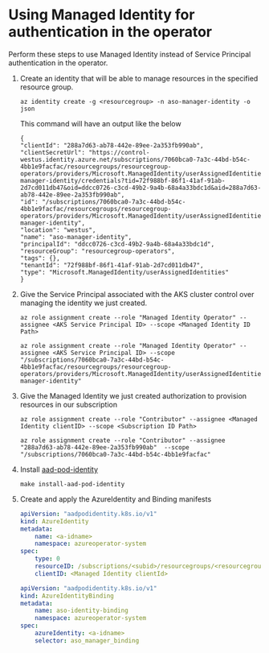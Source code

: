 # Using Managed Identity for authentication in the operator

Perform these steps to use Managed Identity instead of Service Principal authentication in the operator.

1. Create an identity that will be able to manage resources in the specified resource group.

    ```shell
    az identity create -g <resourcegroup> -n aso-manager-identity -o json
    ```

    This command will have an output like the below

    ```shell
    {
    "clientId": "288a7d63-ab78-442e-89ee-2a353fb990ab",
    "clientSecretUrl": "https://control-westus.identity.azure.net/subscriptions/7060bca0-7a3c-44bd-b54c-4bb1e9facfac/resourcegroups/resourcegroup-operators/providers/Microsoft.ManagedIdentity/userAssignedIdentities/aso-manager-identity/credentials?tid=72f988bf-86f1-41af-91ab-2d7cd011db47&oid=ddcc0726-c3cd-49b2-9a4b-68a4a33bdc1d&aid=288a7d63-ab78-442e-89ee-2a353fb990ab",
    "id": "/subscriptions/7060bca0-7a3c-44bd-b54c-4bb1e9facfac/resourcegroups/resourcegroup-operators/providers/Microsoft.ManagedIdentity/userAssignedIdentities/aso-manager-identity",
    "location": "westus",
    "name": "aso-manager-identity",
    "principalId": "ddcc0726-c3cd-49b2-9a4b-68a4a33bdc1d",
    "resourceGroup": "resourcegroup-operators",
    "tags": {},
    "tenantId": "72f988bf-86f1-41af-91ab-2d7cd011db47",
    "type": "Microsoft.ManagedIdentity/userAssignedIdentities"
    }
    ```

2. Give the Service Principal associated with the AKS cluster control over managing the identity we just created.

    ```shell
    az role assignment create --role "Managed Identity Operator" --assignee <AKS Service Principal ID> --scope <Managed Identity ID Path>

    az role assignment create --role "Managed Identity Operator" --assignee <AKS Service Principal ID> --scope "/subscriptions/7060bca0-7a3c-44bd-b54c-4bb1e9facfac/resourcegroups/resourcegroup-operators/providers/Microsoft.ManagedIdentity/userAssignedIdentities/aso-manager-identity"
    ```

3. Give the Managed Identity we just created authorization to provision resources in our subscription

    ```shell
    az role assignment create --role "Contributor" --assignee <Managed Identity clientID> --scope <Subscription ID Path>

    az role assignment create --role "Contributor" --assignee "288a7d63-ab78-442e-89ee-2a353fb990ab"  --scope "/subscriptions/7060bca0-7a3c-44bd-b54c-4bb1e9facfac"
    ```

4. Install [aad-pod-identity](https://github.com/Azure/aad-pod-identity#1-create-the-deployment)

    ```shell
    make install-aad-pod-identity
    ```

5. Create and apply the AzureIdentity and Binding manifests

    ```yaml
    apiVersion: "aadpodidentity.k8s.io/v1"
    kind: AzureIdentity
    metadata:
        name: <a-idname>
        namespace: azureoperator-system
    spec:
        type: 0
        resourceID: /subscriptions/<subid>/resourcegroups/<resourcegroup>/providers/Microsoft.ManagedIdentity/userAssignedIdentities/<name>
        clientID: <Managed Identity clientId>
    ```

    ```yaml
    apiVersion: "aadpodidentity.k8s.io/v1"
    kind: AzureIdentityBinding
    metadata:
        name: aso-identity-binding
        namespace: azureoperator-system
    spec:
        azureIdentity: <a-idname>
        selector: aso_manager_binding
    ```
